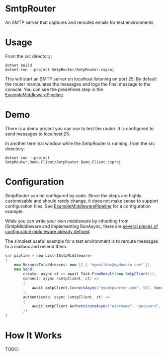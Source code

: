 # SmtpRouter
An SMTP server that captures and reroutes emails for test environments

# Usage
From the src directory:
```
dotnet build
dotnet run --project SmtpRouter/SmtpRouter.csproj
```

This will start an SMTP server on localhost listening on port 25. By default the router manipulates the messages and logs the final message to the console. You can see the predefined step in the [ExampleMiddlewarePipeline](https://github.com/justinjstark/SmtpRouter/blob/master/src/SmtpRouter/MiddlewarePipelines/ExampleMiddlewarePipeline.cs#L12).

# Demo
There is a demo project you can use to test the router. It is configured to send messages to localhost:25.

In another terminal window while the SmtpRouter is running, from the src directory:
```
dotnet run --project SmtpRouter.Demo.Client/SmtpRouter.Demo.Client.csproj
```

# Configuration
SmtpRouter can be configured by code. Since the steps are highly customizable and should rarely change, it does not make sense to support configuration files. See [ExampleMiddlewarePipeline](https://github.com/justinjstark/SmtpRouter/blob/master/src/SmtpRouter/MiddlewarePipelines/ExampleMiddlewarePipeline.cs#L12) for a configuration example.

While you can write your own middleware by inheriting from ISmtpMiddleware and implementing RunAsync, there are [several pieces of configurable middleware already defined](https://github.com/justinjstark/SmtpRouter/tree/master/src/SmtpRouter/Middleware).

The simplest useful example for a test environment is to reroute messages to a mailbox and resend them.
```csharp
var pipline = new List<ISmtpMiddleware>
{
    new RerouteTo(addresses: new [] { "mymailbox@mydomain.com" }),
    new Send(
        create: async ct => await Task.FromResult(new SmtpClient()),
        connect: async (smtpClient, ct) =>
        {
            await smtpClient.ConnectAsync("mysmtpserver.com", 587, SecureSocketOptions.StartTls, ct);
        },
        authenticate: async (smtpClient, ct) =>
        {
            await smtpClient.AuthenticateAsync("username", "password", ct);
        })
}
```

# How It Works
TODO:
